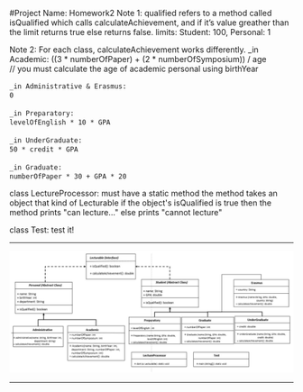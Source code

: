#Project Name: Homework2
Note 1: qualified refers to a method called isQualified which calls calculateAchievement, and if it’s value greather than the limit returns true else returns false.
limits: Student: 100, Personal: 1


Note 2: For each class, calculateAchievement works differently. 
	_in Academic:
	   ((3 * numberOfPaper) + (2 * numberOfSymposium)) / age         
                 // you must calculate the age of academic personal using birthYear

	_in Administrative & Erasmus:
	0
	
	_in Preparatory:
	levelOfEnglish * 10 * GPA
	
	_in UnderGraduate:
	50 * credit * GPA
	
	_in Graduate:
	numberOfPaper * 30 + GPA * 20
	
	
class LectureProcessor:
	must have a static method
	the method takes an object that kind of Lecturable
	if the object's isQualified is true then the method prints "can lecture..." 
	else prints "cannot lecture"
	
class Test:
	test it!

---

![UML](UML.jpg)

---
